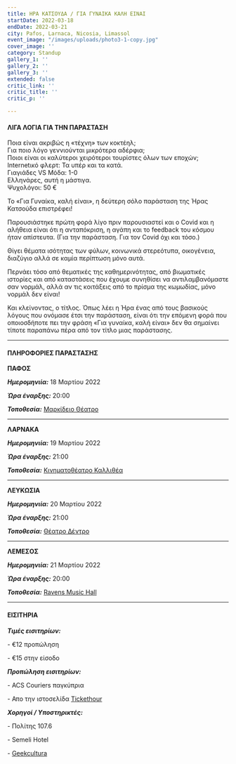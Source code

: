 ```yaml
---
title: ΗΡΑ ΚΑΤΣΟΥΔΑ / ΓΙΑ ΓΥΝΑΙΚΑ ΚΑΛΗ ΕΙΝΑΙ
startDate: 2022-03-18
endDate: 2022-03-21
city: Pafos, Larnaca, Nicosia, Limassol
event_image: "/images/uploads/photo3-1-copy.jpg"
cover_image: ''
category: Standup
gallery_1: ''
gallery_2: ''
gallery_3: ''
extended: false
critic_link: ''
critic_title: ''
critic_p: ''

---
```

#### ΛΙΓΑ ΛΟΓΙΑ ΓΙΑ ΤΗΝ ΠΑΡΑΣΤΑΣΗ

Ποια είναι ακριβώς η «τέχνη» των κοκτέηλ;  
Για ποιο λόγο γεννιούνται μικρότερα αδέρφια;  
Ποιοι είναι οι καλύτεροι χειρότεροι τουρίστες όλων των εποχών;  
Internetικό φλερτ: Τα υπέρ και τα κατά.  
Γιαγιάδες VS Μόδα: 1-0  
Ελληνάρες, αυτή η μάστιγα.  
Ψυχολόγοι: 50 €

To «Για Γυναίκα, καλή είναι», η δεύτερη σόλο παράσταση της Ήρας Κατσούδα επιστρέφει!

Παρουσιάστηκε πρώτη φορά λίγο πριν παρουσιαστεί και ο Covid και η αλήθεια είναι ότι η ανταπόκριση, η αγάπη και το feedback του κόσμου ήταν απίστευτα. (Για την παράσταση. Για τον Covid όχι και τόσο.)

Θίγει θέματα ισότητας των φύλων, κοινωνικά στερεότυπα, οικογένεια, διαζύγιο αλλά σε καμία περίπτωση μόνο αυτά.

Περνάει τόσο από θεματικές της καθημερινότητας, από βιωματικές ιστορίες και από καταστάσεις που έχουμε συνηθίσει να αντιλαμβανόμαστε σαν νορμάλ, αλλά αν τις κοιτάξεις από το πρίσμα της κωμωδίας, μόνο νορμάλ δεν είναι!

Και κλείνοντας, ο τίτλος. Όπως λέει η Ήρα ένας από τους βασικούς λόγους που ονόμασε έτσι την παράσταση, είναι ότι την επόμενη φορά που οποιοσδήποτε πει την φράση «Για γυναίκα, καλή είναι» δεν θα σημαίνει τίποτε παραπάνω πέρα από τον τίτλο μιας παράστασης.

***

#### ΠΛΗΡΟΦΟΡΙΕΣ ΠΑΡΑΣΤΑΣΗΣ

**ΠΑΦΟΣ**

**_Ημερομηνιία:_** 18 Μαρτίου 2022

**_Ώρα έναρξης:_** 20:00

**_Τοποθεσία:_** [Μαρκίδειο Θέατρο](https://www.google.com/maps/place/Markideio+Theatre/@34.7781598,32.4210447,17z/data=!3m1!4b1!4m5!3m4!1s0x14e706f5450bd66d:0x68a598c2c5136439!8m2!3d34.7781101!4d32.4232146 "Μαρκίδειο")

***

**ΛΑΡΝΑΚΑ**

**_Ημερομηνιία:_** 19 Μαρτίου 2022

**_Ώρα έναρξης:_** 21:00

**_Τοποθεσία:_** [Κινηματοθέατρο Καλλιθέα](https://www.google.com/maps/place/%CE%9A%CE%B9%CE%BD%CE%B7%CE%BC%CE%B1%CF%84%CE%BF%CE%B8%CE%AD%CE%B1%CF%84%CF%81%CE%BF+%CE%A3%CE%B9%CE%BD%CE%B5%CE%BC%CE%AC+%CE%9A%CE%B1%CE%BB%CE%BB%CE%B9%CE%B8%CE%AD%CE%B1/@34.9497118,33.5860391,17z/data=!3m1!4b1!4m5!3m4!1s0x14de27914806f40b:0xd0638548524b2a24!8m2!3d34.9497118!4d33.5882278 "Καλλιθέα")

***

**ΛΕΥΚΩΣΙΑ**

**_Ημερομηνιία:_** 20 Μαρτίου 2022

**_Ώρα έναρξης:_** 21:00

**_Τοποθεσία:_** [Θέατρο Δέντρο](https://www.google.com/maps/place/%CE%98%CE%AD%CE%B1%CF%84%CF%81%CE%BF+%CE%94%CE%AD%CE%BD%CF%84%CF%81%CE%BF/@35.1778415,33.3892814,17z/data=!3m1!4b1!4m5!3m4!1s0x14de170b08c2c23f:0x17cd0ebf63c7196d!8m2!3d35.1778415!4d33.3914701 "Θέατρο Δέντρο")

***

**ΛΕΜΕΣΟΣ**

**_Ημερομηνιία:_** 21 Μαρτίου 2022

**_Ώρα έναρξης:_** 20:00

**_Τοποθεσία:_** [Ravens Music Hall](https://www.google.com/maps/place/Ravens+Music+Hall/@34.6749096,33.0411508,17z/data=!3m1!4b1!4m5!3m4!1s0x14e733031361b6b7:0x4e9b0f40be781e08!8m2!3d34.6749096!4d33.0433395 " Ravens music hall")

***

#### ΕΙΣΙΤΗΡΙΑ

**_Τιμές εισιτηρίων:_**

\- €12 προπώληση

\- €15 στην είσοδο

**_Προπώληση εισιτηρίων:_**

\- ACS Couriers παγκύπρια

\- Απο την ιστοσελίδα [Tickethour](https://shop.tickethour.com/ticketmaster_se_3714.html "Tickethour")

**_Χορηγοί / Υποστηρικτές:_**

\- Πολίτης 107.6

\- Semeli Hotel

\- [Geekcultura](https://geekcultura.com/ "Geek cultura")